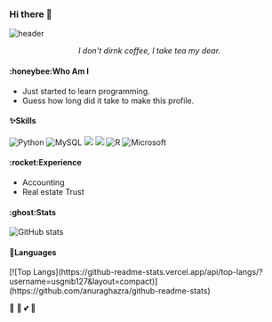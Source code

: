 ### Hi there 👋
![header](https://capsule-render.vercel.app/api?type=venom&color=0:ffd900,90:f56ee7&height=120&section=header&text=It's%20Gracey!&fontSize=70)
<div align=center>
<i>I don't dirnk coffee, I take tea my dear.</i>
</div>

<h4>:honeybee:Who Am I</h4>

- Just started to learn programming.
- Guess how long did it take to make this profile.

<h4>✨Skills</h4>

![Python](https://img.shields.io/badge/python-3670A0?style=for-the-badge&logo=python&logoColor=ffdd54) ![MySQL](https://img.shields.io/badge/mysql-4479A1.svg?style=for-the-badge&logo=mysql&logoColor=white) <img src="https://img.shields.io/badge/github-181717?style=for-the-badge&logo=github&logoColor=white"> <img src="https://img.shields.io/badge/git-F05032?style=for-the-badge&logo=git&logoColor=white"> ![R](https://img.shields.io/badge/r-%23276DC3.svg?style=for-the-badge&logo=r&logoColor=white) ![Microsoft](https://img.shields.io/badge/Microsoft-0078D4?style=for-the-badge&logo=microsoft&logoColor=white)

<h4>:rocket:Experience</h4>

- Accounting
- Real estate Trust 

<h4>:ghost:Stats</h4>

![GitHub stats](https://github-readme-stats.vercel.app/api?username=usgnib127&theme=dracula&show_icons=true)

<h4>🔭Languages</h4>
[![Top Langs](https://github-readme-stats.vercel.app/api/top-langs/?username=usgnib127&layout=compact)](https://github.com/anuraghazra/github-readme-stats)


:ghost:
:honeybee:
:two_hearts:
:penguin:
